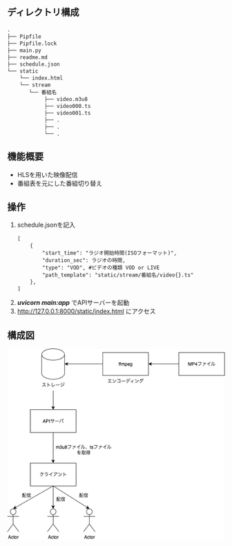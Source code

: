 ## ディレクトリ構成
```
.
├── Pipfile
├── Pipfile.lock
├── main.py
├── readme.md
├── schedule.json
└── static
    └── index.html
    └── stream
       └── 番組名
            ├── video.m3u8
            ├── video000.ts
            ├── video001.ts
            ├── .
            ├── .
            └── .
```
## 機能概要
- HLSを用いた映像配信
- 番組表を元にした番組切り替え

## 操作
1. schedule.jsonを記入
    ```
    [
        { 
            "start_time": "ラジオ開始時間(ISOフォーマット)",
            "duration_sec": ラジオの時間,
            "type": "VOD", #ビデオの種類 VOD or LIVE 
            "path_template": "static/stream/番組名/video{}.ts"
        },
    ]
    ```
2. ***uvicorn main:app*** でAPIサーバーを起動
3. http://127.0.0.1:8000/static/index.html にアクセス
## 構成図
![image](./システム構成図.png)
